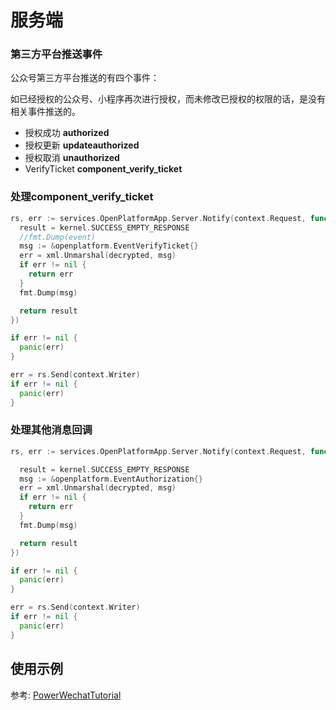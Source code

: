 # 服务端

### 第三方平台推送事件

公众号第三方平台推送的有四个事件：

如已经授权的公众号、小程序再次进行授权，而未修改已授权的权限的话，是没有相关事件推送的。

* 授权成功 **authorized**
* 授权更新 **updateauthorized**
* 授权取消 **unauthorized**
* VerifyTicket **component_verify_ticket**

### 处理component_verify_ticket

``` go
rs, err := services.OpenPlatformApp.Server.Notify(context.Request, func(event *openplatform.Callback, decrypted []byte) (result interface{}) {
  result = kernel.SUCCESS_EMPTY_RESPONSE
  //fmt.Dump(event)
  msg := &openplatform.EventVerifyTicket{}
  err = xml.Unmarshal(decrypted, msg)
  if err != nil {
    return err
  }
  fmt.Dump(msg)

  return result
})

if err != nil {
  panic(err)
}

err = rs.Send(context.Writer)
if err != nil {
  panic(err)
}
```

### 处理其他消息回调

``` go
rs, err := services.OpenPlatformApp.Server.Notify(context.Request, func(event *openplatform.Callback, decrypted []byte) (result interface{}) {

  result = kernel.SUCCESS_EMPTY_RESPONSE
  msg := &openplatform.EventAuthorization{}
  err = xml.Unmarshal(decrypted, msg)
  if err != nil {
    return err
  }
  fmt.Dump(msg)

  return result
})

if err != nil {
  panic(err)
}

err = rs.Send(context.Writer)
if err != nil {
  panic(err)
}
```


## 使用示例

参考: [PowerWechatTutorial](https://github.com/ArtisanCloud/PowerWechatTutorial/blob/master/controllers/open-platform/server.go)
